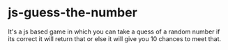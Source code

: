 # js-guess-the-number
It's a js based game in which you can take a quess of a random number if its correct it will return that or else it will give you 10 chances to meet that.

